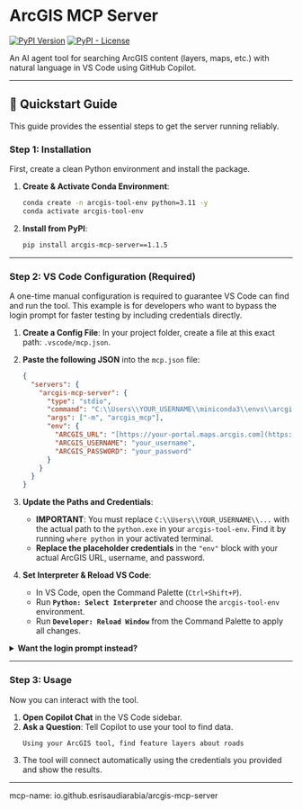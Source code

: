 # ArcGIS MCP Server

[![PyPI Version](https://img.shields.io/pypi/v/arcgis-mcp-server)](https://pypi.org/project/arcgis-mcp-server/)
[![PyPI - License](https://img.shields.io/pypi/l/arcgis-mcp-server)](https://opensource.org/licenses/MIT)

An AI agent tool for searching ArcGIS content (layers, maps, etc.) with natural language in VS Code using GitHub Copilot.

---

## 🚀 Quickstart Guide

This guide provides the essential steps to get the server running reliably.

### **Step 1: Installation**

First, create a clean Python environment and install the package.

1.  **Create & Activate Conda Environment**:

    ```bash
    conda create -n arcgis-tool-env python=3.11 -y
    conda activate arcgis-tool-env
    ```

2.  **Install from PyPI**:
    ```bash
    pip install arcgis-mcp-server==1.1.5
    ```

---

### **Step 2: VS Code Configuration (Required)**

A one-time manual configuration is required to guarantee VS Code can find and run the tool. This example is for developers who want to bypass the login prompt for faster testing by including credentials directly.

1.  **Create a Config File**: In your project folder, create a file at this exact path: `.vscode/mcp.json`.

2.  **Paste the following JSON** into the `mcp.json` file:

    ```json
    {
      "servers": {
        "arcgis-mcp-server": {
          "type": "stdio",
          "command": "C:\\Users\\YOUR_USERNAME\\miniconda3\\envs\\arcgis-tool-env\\python.exe",
          "args": ["-m", "arcgis_mcp"],
          "env": {
            "ARCGIS_URL": "[https://your-portal.maps.arcgis.com](https://your-portal.maps.arcgis.com)",
            "ARCGIS_USERNAME": "your_username",
            "ARCGIS_PASSWORD": "your_password"
          }
        }
      }
    }
    ```

3.  **Update the Paths and Credentials**:

    - **IMPORTANT**: You must replace `C:\\Users\\YOUR_USERNAME\\...` with the actual path to the `python.exe` in your `arcgis-tool-env`. Find it by running `where python` in your activated terminal.
    - **Replace the placeholder credentials** in the `"env"` block with your actual ArcGIS URL, username, and password.

4.  **Set Interpreter & Reload VS Code**:
    - In VS Code, open the Command Palette (`Ctrl+Shift+P`).
    - Run **`Python: Select Interpreter`** and choose the `arcgis-tool-env` environment.
    - Run **`Developer: Reload Window`** from the Command Palette to apply all changes.

<details>
<summary><b>Want the login prompt instead?</b></summary>

For the standard user experience, simply remove the entire `"env": { ... }` block from your `mcp.json` file. This will cause the secure authentication pop-up to appear when you first use the tool.

</details>

---

### **Step 3: Usage**

Now you can interact with the tool.

1.  **Open Copilot Chat** in the VS Code sidebar.
2.  **Ask a Question**: Tell Copilot to use your tool to find data.
    ```
    Using your ArcGIS tool, find feature layers about roads
    ```
3.  The tool will connect automatically using the credentials you provided and show the results.

---

mcp-name: io.github.esrisaudiarabia/arcgis-mcp-server
